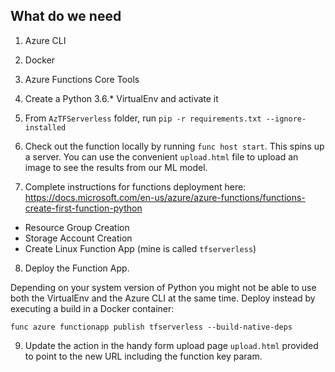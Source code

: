 ## What do we need
1. Azure CLI
2. Docker
3. Azure Functions Core Tools

4. Create a Python 3.6.* VirtualEnv and activate it
5. From `AzTFServerless` folder, run `pip -r requirements.txt --ignore-installed`

6. Check out the function locally by running `func host start`. This spins up a server. You can use the convenient `upload.html` file to upload an image to see the results from our ML model.

7. Complete instructions for functions deployment here: https://docs.microsoft.com/en-us/azure/azure-functions/functions-create-first-function-python
- Resource Group Creation
- Storage Account Creation
- Create Linux Function App (mine is called `tfserverless`)

8. Deploy the Function App.

Depending on your system version of Python you might not be able to use both the VirtualEnv and the Azure CLI at the same time. Deploy instead by executing a build in a Docker container:

```
func azure functionapp publish tfserverless --build-native-deps
```

9. Update the action in the handy form upload page `upload.html` provided to point to the new URL including the function key param.